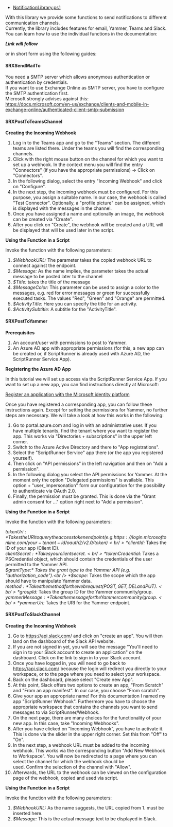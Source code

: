 + [NotificationLibrary.ps1](./NotificationLibrary.ps1)

With this library we provide some functions to send notifications to different communication channels.<br /> 
Currently, the library includes features for email, Yammer, Teams and Slack.<br /> 
You can learn how to use the individual functions in the documentation:<br />

***Link will follow***

or in short form using the following guides:

#### SRXSendMailTo

You need a SMTP server which allows anonymous authentication or authentication by credentials.<br /> 
If you want to use Exchange Online as SMTP server, you have to configure the SMTP authentication first.<br /> 
Microsoft strongly advises against this:<br /> 
https://docs.microsoft.com/en-us/exchange/clients-and-mobile-in-exchange-online/authenticated-client-smtp-submission

#### SRXPostToTeamsChannel

**Creating the Incoming Webhook**

1. Log in to the Teams app and go to the "Teams" section. The different teams are listed there. Under the teams you will find the corresponding channels.
2. Click with the right mouse button on the channel for which you want to set up a webhook. In the context menu you will find the entry "Connectors" (if you have the appropriate permissions) -> Click on "Connectors".
3. In the following dialog, select the entry "Incoming Webhook" and click on "Configure".
4. In the next step, the incoming webhook must be configured. For this purpose, you assign a suitable name. In our case, the webhook is called "Test Connector". Optionally, a "profile picture" can be assigned, which is displayed with the messages in the channel.
5. Once you have assigned a name and optionally an image, the webhook can be created via "Create".
6. After you click on "Create", the webhook will be created and a URL will be displayed that will be used later in the script.

**Using the Function in a Script**

Invoke the function with the following parameters:

1. *$WebhookURL:* The parameter takes the copied webhook URL to connect against the endpoint.<br />
2. *$Message:* As the name implies, the parameter takes the actual message to be posted later to the channel<br />
3. *$Title:* takes the title of the message<br />
4. *$MessageColor:* This parameter can be used to assign a color to the messages, e.g. red for error messages or green for successfully executed tasks. The values "Red", "Green" and "Orange" are permitted.<br />
5. *$ActivityTitle:* Here you can specify the title for an activity.<br />
6. *$ActivitySubtitle:* A subtitle for the "ActivityTitle". <br />

#### SRXPostToYammer

**Prerequisites**

1. An account/user with permissions to post to Yammer.<br />
2. An Azure AD app with appropriate permissions (for this, a new app can be created or, if ScriptRunner is already used with Azure AD, the ScriptRunner Service App).<br />

**Registering the Azure AD App**

In this tutorial we will set up access via the ScriptRunner Service App. If you want to set up a new app, you can find instructions directly at Microsoft:

[Register an application with the Microsoft identity platform](https://docs.microsoft.com/en-us/azure/active-directory/develop/quickstart-register-app)

Once you have registered a corresponding app, you can follow these instructions again. Except for setting the permissions for Yammer, no further steps are necessary. We will take a look at how this works in the following:

1. Go to portal.azure.com and log in with an administrative user. If you have multiple tenants, find the tenant where you want to register the app. This works via "Directories + subscriptions" in the upper left corner.<br />
2. Switch to the Azure Active Directory and there to "App registrations".<br />
3. Select the "ScriptRunner Service" app there (or the app you registered yourself).<br />
4. Then click on "API permissions" in the left navigation and then on "Add a permission".<br />
5. In the following dialog you select the API permissions for Yammer. At the moment only the option "Delegated permissions" is available. This option + "user_impersonation" form our configuration for the possibility to authenticate via OAuth 2.0.<br />
6. Finally, the permission must be granted. This is done via the "Grant admin consent for ..." option right next to "Add a permission".<br />

**Using the Function in a Script**

Invoke the function with the following parameters:

*$tokenUri:* Takes the URI to query the access token endpoint (e.g. https://login.microsoftonline.com/your-tenant-id/oauth2/v2.0/token)<br />
*$clientId:* Takes the ID of your app  (Client ID).<br />
*$clientSecret:* Takes your client secret.<br />
*$tokenCredential:* Takes a PSCredential object, which should contain the credentials of the user permitted to the Yammer API.<br />
*$grantType:* Takes the grant type to the Yammer API (e.g. "authorization_code").<br />
*$scope:* Takes the scope which the app should have to manipulate Yammer data.<br />
*$method:* Takes the method for the web request (POST, GET, DEL and PUT).<br />
*$groupId:* Takes the group ID for the Yammer community/group.<br />
*$yammerMessage:* Takes the message for the Yammer community/group.<br />
*$yammerUri:* Takes the URI for the Yammer endpoint.<br />


#### SRXPostToSlackChannel

**Creating the Incoming Webhook**

1. Go to https://api.slack.com/ and click on "create an app". You will then land on the dashboard of the Slack API website.<br />
2. If you are not signed in yet, you will see the message "You'll need to sign in to your Slack account to create an application" on the dashboard.  Click on the link to sign in to your Slack account.<br />
3. Once you have logged in, you will need to go back to https://api.slack.com/ because the login will redirect you directly to your workspace, or to the page where you need to select your workspace.<br />
4. Back on the dashboard, please select "Create new App".<br />
5. At this point, Slack offers two options to create an app, "From Scratch" and "From an app manifest". In our case, you choose "From scratch".<br />
6. Give your app an appropriate name! For this documentation I named my app "ScriptRunner Webhook". Furthermore you have to choose the appropriate workspace that contains the channels you want to send messages to via ScriptRunner/Webhook.<br />
7. On the next page, there are many choices for the functionality of your new app. In this case, take "Incoming Webhooks".<br />
8. After you have clicked on "Incoming Webhook", you have to activate it. This is done via the slider in the upper right corner. Set this from "Off" to "On".
9. In the next step, a webhook URL must be added to the incoming webhook. This works via the corresponding button "Add New Webhook to Workspace". You will now be redirected to a page where you can select the channel for which the webhook should be <br /> used.  Confirm the selection of the channel with "Allow".
10. Afterwards, the URL to the webhook can be viewed on the configuration page of the webhook, copied and used via script.<br />

**Using the Function in a Script**

Invoke the function with the following parameters:

1. *$WebhookURL:* As the name suggests, the URL copied from 1. must be inserted here.<br />
2. *$Message:* This is the actual message text to be displayed in Slack.<br />

